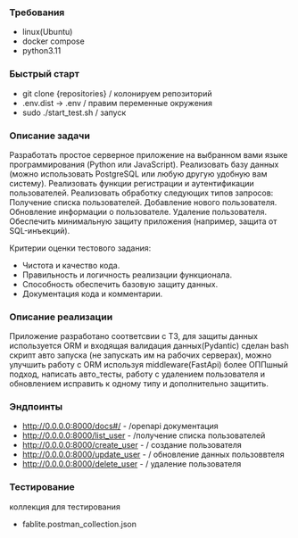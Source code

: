 ### Требования
- linux(Ubuntu)
- docker compose
- python3.11
### Быстрый старт
- git clone {repositories} / колонируем репозиторий
- .env.dist -> .env / правим переменные окружения
- sudo ./start_test.sh / запуск
### Описание задачи
Разработать простое серверное приложение на выбранном вами языке программирования (Python или JavaScript).
Реализовать базу данных (можно использовать PostgreSQL или любую другую удобную вам систему).
Реализовать функции регистрации и аутентификации пользователей.
Реализовать обработку следующих типов запросов:
Получение списка пользователей.
Добавление нового пользователя.
Обновление информации о пользователе.
Удаление пользователя.
Обеспечить минимальную защиту приложения (например, защита от SQL-инъекций).

Критерии оценки тестового задания:
- Чистота и качество кода.
- Правильность и логичность реализации функционала.
- Способность обеспечить базовую защиту данных.
- Документация кода и комментарии.

### Описание реализации
Приложение разработано соответсвии с ТЗ, для защиты данных используется ORM и входящая валидация данных(Pydantic)
сделан bash скрипт авто запуска (не запускать им на рабочих серверах),
можно улучшить работу с ORM используя middleware(FastApi) более ОППшный подход, написать автo_тесты, 
работу с удалением пользователя и обновлением исправить к одному типу и дополнительно защитить.
### Эндпоинты
- http://0.0.0.0:8000/docs#/ - /openapi документация
- http://0.0.0.0:8000/list_user - /получение списка пользователей
- http://0.0.0.0:8000/create_user - / создание пользователя
- http://0.0.0.0:8000/update_user - / обновление данных пользоввтеля
- http://0.0.0.0:8000/delete_user - / удаление пользователя 
### Тестирование
коллекция для тестирования
- fablite.postman_collection.json